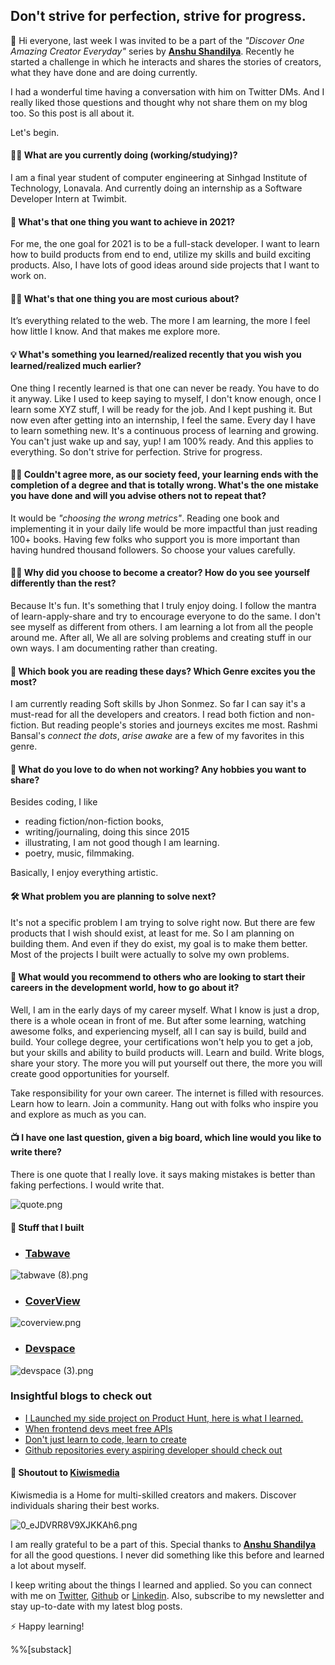 ## Don't strive for perfection, strive for progress.

👋 Hi everyone, last week I was invited to be a part of the *"Discover One Amazing Creator Everyday"* series by **[Anshu Shandilya](https://twitter.com/ashandilya64)**. Recently he started a challenge in which he interacts and shares the stories of creators, what they have done and are doing currently.

I had a wonderful time having a conversation with him on Twitter DMs. And I really liked those questions and thought why not share them on my blog too. So this post is all about it.

Let's begin.

#### 👨‍🎓 What are you currently doing (working/studying)?
I am a final year student of computer engineering at Sinhgad Institute of Technology, Lonavala. And currently doing an internship as a Software Developer Intern at Twimbit.

#### 🎯 What's that one thing you want to achieve in 2021?
For me, the one goal for 2021 is to be a full-stack developer. I want to learn how to build products from end to end, utilize my skills and build exciting products. Also, I have lots of good ideas around side projects that I want to work on.

#### 👨‍🚀 What's that one thing you are most curious about?

It’s everything related to the web. The more I am learning, the more I feel how little I know. And that makes me explore more. 

#### 💡 What's something you learned/realized recently that you wish you learned/realized much earlier?

One thing I recently learned is that one can never be ready. You have to do it anyway. Like I used to keep saying to myself, I don't know enough, once I learn some XYZ stuff, I will be ready for the job. And I kept pushing it. But now even after getting into an internship, I feel the same. Every day I have to learn something new.  It's a continuous process of learning and growing. You can't just wake up and say, yup! I am 100% ready. And this applies to everything. So don't strive for perfection. Strive for progress.

#### 🙋‍♂️ Couldn't agree more, as our society feed, your learning ends with the completion of a degree and that is totally wrong. What's the one mistake you have done and will you advise others not to repeat that?

It would be *"choosing the wrong metrics"*. Reading one book and implementing it in your daily life would be more impactful than just reading 100+ books. Having few folks who support you is more important than having hundred thousand followers. So choose your values carefully.

#### 🦸‍♂️ Why did you choose to become a creator? How do you see yourself differently than the rest?

Because It's fun. It's something that I truly enjoy doing. I follow the mantra of learn-apply-share and try to encourage everyone to do the same. I don't see myself as different from others. I am learning a lot from all the people around me. After all, We all are solving problems and creating stuff in our own ways. I am documenting rather than creating.


#### 📖 Which book you are reading these days? Which Genre excites you the most?

I am currently reading Soft skills by Jhon Sonmez. So far I can say it's a must-read for all the developers and creators. I read both fiction and non-fiction. But reading people's stories and journeys excites me most. Rashmi Bansal's *connect the dots*, *arise awake* are a few of my favorites in this genre.


#### 🎨 What do you love to do when not working? Any hobbies you want to share?

Besides coding, I like 
- reading fiction/non-fiction books, 
- writing/journaling, doing this since 2015 
- illustrating, I am not good though I am learning.
- poetry, music, filmmaking. 

Basically, I enjoy everything artistic.

#### 🛠 What problem you are planning to solve next? 

It's not a specific problem I am trying to solve right now. But there are few products that I wish should exist, at least for me. So I am planning on building them. And even if they do exist, my goal is to make them better. Most of the projects I built were actually to solve my own problems.

#### 📡 What would you recommend to others who are looking to start their careers in the development world, how to go about it?

Well, I am in the early days of my career myself. What I know is just a drop, there is a whole ocean in front of me. But after some learning, watching awesome folks, and experiencing myself, all I can say is build, build and build.
Your college degree, your certifications won't help you to get a job, but your skills and ability to build products will. Learn and build. Write blogs, share your story. The more you will put yourself out there, the more you will create good opportunities for yourself. 

Take responsibility for your own career. The internet is filled with resources. Learn how to learn. Join a community. Hang out with folks who inspire you and explore as much as you can.

#### 📺 I have one last question, given a big board, which line would you like to write there?

There is one quote that I really love. it says making mistakes is better than faking perfections. I would write that.

![quote.png](https://cdn.hashnode.com/res/hashnode/image/upload/v1616149872785/3XTcwK64A.png)





#### 🚀 Stuff that I built


- ###  [Tabwave](https://tabwave.vercel.app/) 
![tabwave (8).png](https://cdn.hashnode.com/res/hashnode/image/upload/v1616596210643/ZuTrYESdu.png)

- ###  [CoverView](https://coverview.now.sh/)
![coverview.png](https://cdn.hashnode.com/res/hashnode/image/upload/v1616596275719/eTDwuxX-a.png)

- ###  [Devspace](https://devspace.vercel.app/)
![devspace (3).png](https://cdn.hashnode.com/res/hashnode/image/upload/v1616596295086/EEYRo8WuM.png)

### Insightful blogs to check out

- [I Launched my side project on Product Hunt, here is what I learned.](https://blog.rutikwankhade.dev/i-launched-my-side-project-on-product-hunt-here-is-what-i-learned)
- [When frontend devs meet free APIs](https://blog.rutikwankhade.dev/when-frontend-devs-meet-free-apis)
- [Don't just learn to code, learn to create](https://blog.rutikwankhade.dev/dont-just-learn-to-code-learn-to-create)
- [Github repositories every aspiring developer should check out](https://blog.rutikwankhade.dev/github-repositories-every-aspiring-developer-should-check-out)




####  🚀 Shoutout to [Kiwismedia](https://kiwismedia.com/) 
Kiwismedia is a Home for multi-skilled creators and makers. Discover individuals sharing their best works.

![0_eJDVRR8V9XJKKAh6.png](https://cdn.hashnode.com/res/hashnode/image/upload/v1616597339536/RnrA6__6t.png)

I am really grateful to be a part of this. Special thanks to **[Anshu Shandilya](https://twitter.com/ashandilya64)** for all the good questions. I never did something like this before and learned a lot about myself.

I keep writing about the things I learned and applied. So you can connect with me on [Twitter](https://twitter.com/WankhadeRutik), [Github](https://github.com/rutikwankhade)  or [Linkedin](https://www.linkedin.com/in/rutik-wankhade). Also, subscribe to my newsletter and stay up-to-date with my latest blog posts.

⚡ Happy learning!

%%[substack]
